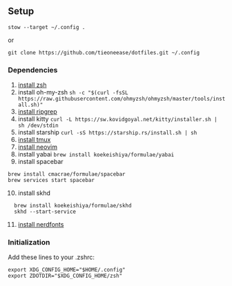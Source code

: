 ## Setup
```
stow --target ~/.config .
```
or
```
git clone https://github.com/tieoneease/dotfiles.git ~/.config
```


### Dependencies
1. [install zsh](https://github.com/ohmyzsh/ohmyzsh/wiki/Installing-ZSH)
2. install oh-my-zsh ```sh -c "$(curl -fsSL https://raw.githubusercontent.com/ohmyzsh/ohmyzsh/master/tools/install.sh)"```
3. [install ripgrep](https://github.com/BurntSushi/ripgrep?tab=readme-ov-file#installation)
4. install kitty ```curl -L https://sw.kovidgoyal.net/kitty/installer.sh | sh /dev/stdin``` 
5. install starship ```curl -sS https://starship.rs/install.sh | sh```
6. [install tmux](https://github.com/tmux/tmux/wiki/Installing)
7. [install neovim](https://github.com/neovim/neovim/blob/master/INSTALL.md)
8. install yabai ```brew install koekeishiya/formulae/yabai``` 
9. install spacebar 
```
brew install cmacrae/formulae/spacebar
brew services start spacebar
```
10. install skhd 
```
  brew install koekeishiya/formulae/skhd
  skhd --start-service
```
11. [install nerdfonts](https://github.com/ryanoasis/nerd-fonts?tab=readme-ov-file#option-4-homebrew-fonts)

### Initialization
Add these lines to your .zshrc:
```
export XDG_CONFIG_HOME="$HOME/.config"
export ZDOTDIR="$XDG_CONFIG_HOME/zsh"
```
